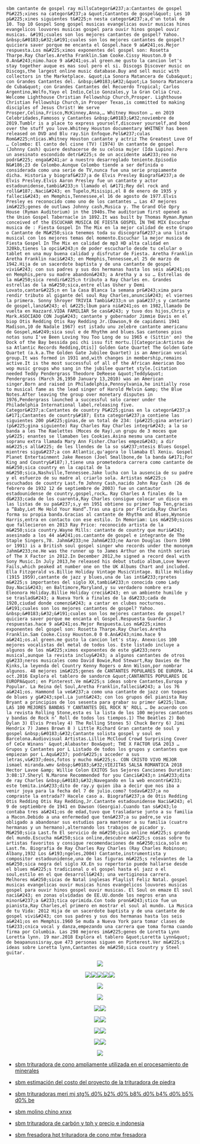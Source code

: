 
```
sbm cantante de gospel ray millsCategor&#237;a:Cantantes de gospel P&#225;xines na categor&#237;a &quot;Cantantes de gospel&quot; Les 10 p&#225;xines siguientes t&#225;n nesta categor&#237;a,d'un total de 10. Top 10 Gospel Song gospel musicas evangelicas ouvir musicas hinos evangelicos louvores musicas gospel para ouvir hinos gospel ouvir musicas. &#191;cuales son los mejores cantantes de gospel? Yahoo. &nbsp;&#0183;&#32;&#191;cuales son los mejores cantantes de gospel? quiciera saver porque me encanta el Gospel.hace 9 a&#241;os.Mejor respuesta.Los m&#225;ximos exponentes del gospel son: Rosetta Tharpe.Ray Charles.Aretha Franklin.Sam Cooke.Cissy Houston.0 0 0.An&#243;nimo.hace 9 a&#241;os.al green.me gusto la cancion let's stay together auque es mas soul pero el si. Discogs Discover music on Discogs,the largest online music database.Buy and sell music with collectors in the Marketplace. &quot;La Sonora Matancera de Cuba&quot; con Grandes Cantantes del. &nbsp;&#0183;&#32;&quot;La Sonora Matancera de Cuba&quot; con Grandes Cantantes del Recuerdo Tropical; Carlos Argentino,Welfo,Yayo el Indio,Celio Gonzales,y la Gran Celia Cruz. Welcome Lighthouse Christian Fellowship Church,Prosper. Lighthouse Christian Fellowship Church,in Prosper Texas,is committed to making disciples of Jesus Christ! We serve Prosper,Celina,Frisco,McKinney,Anna,… Whitney Houston … en 2019 Celebridades,Famosos y Cantantes &nbsp;&#0183;&#32;noviembre de 2019.Tumblr is a place to express yourself,discover yourself,and bond over the stuff you love.Whitney Houston documentary WHITNEY has been released on DVD and Blu ray.Sin Enfoque.Pel&#237;culas Rom&#225;nticas.Whitney Houston cantante y actriz The Greatest Love Of … Colombo: El canto del cisne (TV) (1974) Un cantante de gospel (Johnny Cash) quiere deshacerse de su celosa mujer (Ida Lupino).Pero un asesinato escondido detr&#225;s de un accidente a&#233;reo no podr&#225; enga&#241;ar a nuestro desarreglado teniente.Episodio N&#186;23 de Colombo.Aunque Colombo tiende a ser definida o considerada como una serie de TV,nunca fue una serie propiamente dicha. Historia y biograf&#237;a de Elvis Presley Biograf&#237;a de Elvis Presley.Elvis Aaron Presley fue un cantante y actor estadounidense,tambi&#233;n llamado el &#171;Rey del rock and roll&#187;.Naci&#243; en Tupelo,Misisipi,el 8 de enero de 1935 y falleci&#243; en Memphis,Tennessee,el 16 de agosto de 1977.Elvis Presley es reconocido como uno de los cantantes … Las 47 mejores im&#225;genes de outlaws Johnny cash,Musica y. The Grand Ole Opry House (Ryman Auditorium) in the 1940s.The auditorium first opened as the Union Gospel Tabernacle in 1892.It was built by Thomas Ryman.Ryman conceived of the ESCUCHAR MUSICA DE FIESTA GOSPEL IN THE MIX Escuchar musica de : Fiesta Gospel In The Mix en la mejor calidad de este Grupo o Cantante de M&#250;sica tenemos toda su discograf&#237;a una lista musical con los mejores temas del momento.Escuchar la mejor musica de Fiesta Gospel In The Mix en calidad de mp3 HD alta calidad en 320kb,tienes la opci&#243;n de poder escucharlo desde tu celular o tablet en una muy buena calidad y disfrutar de Fiesta. Aretha Franklin Aretha Franklin naci&#243; en Memphis,Tennessee,el 25 de marzo de 1942.Hija de un sacerdote baptista y de una cantante de gospel vivi&#243; con sus padres y sus dos hermanas hasta los seis a&#241;os en Memphis,pero su madre abandon&#243; a Aretha y a su … Estrellas de la m&#250;sica rendir&#225;n tributo a Ray Charles en. Grandes estrellas de la m&#250;sica,entre ellas Usher y Demi Lovato,cantar&#225;n en la Casa Blanca la semana pr&#243;xima para rendir tributo al gigante del soul Ray Charles,anunci&#243; el viernes la primera. Sonny Shroyer TRIVIA Tambi&#233;n un pa&#237;s y cantante de gospel,lanz&#243; el &#225;lbum para ni&#241;os en 1982,llamado De vuelta en Hazzard.VIDA FAMILIAR Se cas&#243; y tuvo dos hijos,Chris y Mark.ASOCIADO CON Jug&#243; cantante y gobernador Jimmie Davis en el biop Otis Redding Otis Ray Redding Jr.(Dawson,9 de capidanni 1941 Madison,10 de Nadale 1967) est istadu unu zelebre cantante americanu de Gospel,m&#249;sica soul e de Rhythm and blues.Sas cantones pius notas sunu I've Been Loving You Too Long de su 1965 e (Sittin' on) the Dock of the Bay bessida poi chi issu fit mortu.[[Categoria:Artistas de sa Atlantic Records Redding,Otis]] Golden Gate Quartet The Golden Gate Quartet (a.k.a.The Golden Gate Jubilee Quartet) is an American vocal group.It was formed in 1931 and,with changes in membership,remains active.It is the most successful of all of the African American Doo wop music groups who sang in the jubilee quartet style.[citation needed Teddy Pendergrass Theodore DeReese &quot;Teddy&quot; Pendergrass (March 26,1950 January 13,2010) was an American singer.Born and raised in Philadelphia,Pennsylvania,he initially rose to musical fame as the lead singer of Harold Melvin &amp; the Blue Notes.After leaving the group over monetary disputes in 1976,Pendergrass launched a successful solo career under the Philadelphia International label,releasing five. Categor&#237;a:Cantantes de country P&#225;ginas en la categor&#237;a &#171;Cantantes de country&#187; Esta categor&#237;a contiene las siguientes 200 p&#225;ginas,de un total de 234: (p&#225;gina anterior) (p&#225;gina siguiente) Ray Charles Ray Charles integr&#243; a la so banda a les The Raelettes (Moces de Ray),un grupu de 3 moces que y&#225; enantes se llamaben les Cookies.Asina mesmu una cantante sopranu extra llamada Mary Ann Fisher.Charles empez&#243; a dir m&#225;s all&#225; de les llendes de la so s&#237;ntesis Blues Gospel mientres sigu&#237;a con Atlantic,qu'agora lo llamaba El Xeniu. Gospel Planet Entertainment Jake Reeson (Joel Smallbone,de la banda &#171;For King and Country&#187;),tiene una prometedora carrera como cantante de m&#250;sica country en la capital de la m&#250;sica,Nashville,Tennessee.Jake lucha con la ausencia de su padre y el esfuerzo de su madre al criarlo sola. Artistas m&#225;s escuchados de country Last.fm Johnny Cash,nacido John Ray Cash (26 de febrero de 1932 12 de septiembre de 2003) fue un cantautor estadounidense de country,gospel,rock… Ray Charles A finales de la d&#233;cada de los cuarenta,Ray Charles consigue colocar un disco en las listas de su pa&#237;s,y en 1951 obtiene su primer Top Ten,gracias a “Baby,Let Me Hold Your Hand”.Tras una gira por Florida,Ray Charles forma su propia banda.Gracias al cantante de Rhythm and Blues,Wynonie Harris,entra en contacto con ese estilo. In Memoriam: Los m&#250;sicos que fallecieron en 2013 Ray Price: reconocido artista de la m&#250;sica country.Wayne Mills: cantante de country que muri&#243; asesinado a los 44 a&#241;os.cantante de gospel e integrante de The Staple Singers,78. Jahm&#233;ne Jahm&#233;ne Aaron Douglas (born 1990 or 1991) is a British soul gospel singer who records under the mononym Jahm&#233;ne.He was the runner up to James Arthur on the ninth series of The X Factor in 2012.In December 2012,he signed a record deal with Sony Music.In July 2013,he released his debut studio album,Love Never Fails,which peaked at number one on the UK Albums Chart and included. Ella Fitzgerald vs.Billie Holiday Vintage MusicVintage. Billie Holiday (1915 1959),cantante de jazz y blues,una de las int&#233;rpretes m&#225;s importantes del siglo XX,tambi&#233;n conocida como Lady Day.Naci&#243; en Baltimore,Maryland,y su verdadero nombre era Eleonora Holiday.Billie Holiday creci&#243; en un ambiente humilde y se traslad&#243; a Nueva York a finales de la d&#233;cada de 1920,ciudad donde comenz&#243; a cantar en clubes nocturnos. &#191;cuales son los mejores cantantes de gospel? Yahoo. &nbsp;&#0183;&#32;&#191;cuales son los mejores cantantes de gospel? quiciera saver porque me encanta el Gospel.Respuesta Guardar.3 respuestas.hace 9 a&#241;os.Mejor Respuesta.Los m&#225;ximos exponentes del gospel son: Rosetta Tharpe.Ray Charles.Aretha Franklin.Sam Cooke.Cissy Houston.0 0 0.An&#243;nimo.hace 9 a&#241;os.al green.me gusto la cancion let's stay. Anexo:Los 100 mejores vocalistas del metal de todos los. Este listado incluye a algunos de los m&#225;ximos exponentes de este g&#233;nero musical,aunque la revista incluy&#243; a algunos cantantes de otros g&#233;neros musicales como David Bowie,Rod Stewart,Ray Davies de The Kinks,la leyenda del Country Kenny Rogers o Ann Wilson,por nombrar algunos. 48 mejores im&#225;genes de CANTANTES POPULARES DE EUROPA. 14 oct.2016 Explora el tablero de sandorcm &quot;CANTANTES POPULARES DE EUROPA&quot; en Pinterest.Ve m&#225;s ideas sobre Cantantes,Europa y Popular. La Reina del Soul,Aretha Franklin,falleci&#243; a los 76 a&#241;os. Hammond la ve&#237;a como una cantante de jazz con toques de blues y g&#243;spel.La junt&#243; con los grupos del pianista Ray Bryant a principios de los sesenta para grabar su primer &#225;lbum. LAS 100 MEJORES BANDAS Y CANTANTES DEL ROCK N' ROLL … De acuerdo con la revista Rolling Stone,esta es la lista de los 100 mejores cantantes y bandas de Rock n’ Roll de todos los tiempos.1) The Beatles 2) Bob Dylan 3) Elvis Presley 4) The Rolling Stones 5) Chuck Berry 6) Jimi Hendrix 7) James Brown 8 ) Little Richard Gran cantante de soul y gospel &nbsp;&#0183;&#32;Cantante solista gospel y soul en Barcelona.Audiovisual Artistas.Lillie McCloud Crowd Surprising Cover of CeCe Winans' &quot;Alabaster Box&quot; THE X FACTOR USA 2013 … Grupos y Cantantes por L Listado de todos los grupos y cantantes que empiezan por L.Aqu&#237; podr&#225;s acceder a sus letras,v&#237;deos,fotos y mucho m&#225;s. CON CRISTO VIVO MEJOR ismael miranda.wmv &nbsp;&#0183;&#32;VIEJITAS SALSA ROMANTICA 2018 Hector Lavoe &amp; Willie Colon EXITOS Sus Sejores Canciones Duration: 3:08:17.Sheryl N.Marone Recommended for you Canci&#243;n in&#233;dita de ray Charles &nbsp;&#0183;&#32;Navegando en la web encontr&#233; este temita.in&#233;dito de ray.y quien iba a decir que nos iba a venir joya para la fecha del 7 de julio.como? todav&#237;a no compraste la entrada?? Hacele caso a. Biograf&#237;a de Otis Redding Otis Redding Otis Ray Redding,Jr.Cantante estadounidense Naci&#243; el 9 de septiembre de 1941 en Dawson (Georgia).Cuando tan s&#243;lo contaba tres a&#241;os de edad,tuvo que trasladarse junto a su familia a Macon.Debido a una enfermedad que ten&#237;a su padre,se vio obligado a abandonar sus estudios para mantener a su familia (cuatro hermanas y un hermano),alternando los trabajos de picador y. M&#250;sica Last.fm El servicio de m&#250;sica online m&#225;s grande del mundo.Escucha m&#250;sica online,descubre m&#225;s cosas sobre tu artistas favoritos y consigue recomendaciones de m&#250;sica,solo en Last.fm. Biografia de Ray Charles Ray Charles (Ray Charles Robinson; Albany,1932 Los &#193;ngeles,2004) Cantante,instrumentista y compositor estadounidense,una de las figuras m&#225;s relevantes de la m&#250;sica negra del siglo XX.En su repertorio puede hallarse desde el blues m&#225;s tradicional o el gospel hasta el jazz o el soul,estilo en el que desarroll&#243; una vertiginosa carrera. Melhores m&#250;sicas de Natal inglesas Playlist Feliz Natal. gospel musicas evangelicas ouvir musicas hinos evangelicos louvores musicas gospel para ouvir hinos gospel ouvir musicas. El Soul on emaze El soul naci&#243; en zonas olvidadas de EE.UU.donde los negros eran una minor&#237;a &#233;tica oprimida.Con todo pron&#243;stico fue un pianista,Ray Charles,el primero en mostrar el soul al mundo. La Musica de tu Vida: 2012 Hija de un sacerdote baptista y de una cantante de gospel vivi&#243; con sus padres y sus dos hermanas hasta los seis a&#241;os en Memphis.1960 Se muda a Nueva York para tomar clases de t&#233;cnica vocal y danza,empezando una carrera que toma forma cuando firma por Columbia. Las 298 mejores im&#225;genes de Loretta Lynn Loretta lynn. 19 mar.2018 Explora el tablero &quot;Loretta Lynn&quot; de beapanussisray,que 473 personas siguen en Pinterest.Ver m&#225;s ideas sobre Loretta lynn,Cantantes de m&#250;sica country y Steel guitar. 
```

<div align="center">

<a href="https://es-crusher.shibang-china.com/github&k=sbm+cantante+de+gospel+ray+mills"><img src="https://static.shibang-china.com/es/crusher/logo.jpg"></a>

<a href="https://es-crusher.shibang-china.com/github&k=sbm+cantante+de+gospel+ray+mills"><img src="https://static.shibang-china.com/es/crusher/index.jpg"></a><a href="https://es-crusher.shibang-china.com/material.htmlgithub&k=sbm+cantante+de+gospel+ray+mills"><img src="https://static.shibang-china.com/es/crusher/material.jpg"></a><a href="https://es-crusher.shibang-china.com/application.htmlgithub&k=sbm+cantante+de+gospel+ray+mills"><img src="https://static.shibang-china.com/es/crusher/application.jpg"></a><a href="https://es-crusher.shibang-china.com/aboutus.htmlgithub&k=sbm+cantante+de+gospel+ray+mills"><img src="https://static.shibang-china.com/es/crusher/aboutus.jpg"></a><a href="https://es-crusher.shibang-china.com/contact.htmlgithub&k=sbm+cantante+de+gospel+ray+mills"><img src="https://static.shibang-china.com/es/crusher/contact.jpg"></a>

<a href="https://es-crusher.shibang-china.com/github&k=sbm+cantante+de+gospel+ray+mills"><img src="https://static.shibang-china.com/es/crusher/banner.jpg"></a>

<a href="https://swt.shibang-china.com/github&k=sbm+cantante+de+gospel+ray+mills"><img src="https://static.shibang-china.com/es/crusher/text.jpg"></a>

<a href="https://swt.shibang-china.com/github&k=sbm+cantante+de+gospel+ray+mills"><img src="https://static.shibang-china.com/es/crusher/chat.jpg"></a><a href="https://es-crusher.shibang-china.com/contact.htmlgithub&k=sbm+cantante+de+gospel+ray+mills"><img src="https://static.shibang-china.com/es/crusher/message.jpg"></a>

<a href="https://es-crusher.shibang-china.com/products/pe.htmlgithub&k=sbm+cantante+de+gospel+ray+mills"><img src="https://static.shibang-china.com/es/crusher/pe.jpg"></a><a href="https://es-crusher.shibang-china.com/products/pf.htmlgithub&k=sbm+cantante+de+gospel+ray+mills"><img src="https://static.shibang-china.com/es/crusher/pf.jpg"></a>

<a href="https://es-crusher.shibang-china.com/products/hpt.htmlgithub&k=sbm+cantante+de+gospel+ray+mills"><img src="https://static.shibang-china.com/es/crusher/hpt.jpg"></a><a href="https://es-crusher.shibang-china.com/products/vsi.htmlgithub&k=sbm+cantante+de+gospel+ray+mills"><img src="https://static.shibang-china.com/es/crusher/vsi.jpg"></a>

<a href="https://es-crusher.shibang-china.com/products/klv.htmlgithub&k=sbm+cantante+de+gospel+ray+mills"><img src="https://static.shibang-china.com/es/crusher/klv.jpg"></a><a href="https://es-crusher.shibang-china.com/products/portable.htmlgithub&k=sbm+cantante+de+gospel+ray+mills"><img src="https://static.shibang-china.com/es/crusher/portable.jpg"></a>

<a href="https://swt.shibang-china.com/github&k=sbm+cantante+de+gospel+ray+mills"><img src="https://static.shibang-china.com/es/crusher/case.jpg"></a>

</div>


* [sbm trituradora de cono ampliamente utilizada en el procesamiento de minerales](sbm%20trituradora%20de%20cono%20ampliamente%20utilizada%20en%20el%20procesamiento%20de%20minerales.md)

* [sbm estimación del costo del proyecto de la trituradora de piedra](sbm%20estimaci%C3%B3n%20del%20costo%20del%20proyecto%20de%20la%20trituradora%20de%20piedra.md)

* [sbm trituradoras meri mj stg% d0% b2% d0% b8% d0% b4% d0% b5% d0% be](sbm%20trituradoras%20meri%20mj%20stg%25%20d0%25%20b2%25%20d0%25%20b8%25%20d0%25%20b4%25%20d0%25%20b5%25%20d0%25%20be.md)

* [sbm molino chino xnxx](sbm%20molino%20chino%20xnxx.md)

* [sbm trituradora de carbón y tph y precio e indonesia](sbm%20trituradora%20de%20carb%C3%B3n%20y%20tph%20y%20precio%20e%20indonesia.md)

* [sbm fresadora hpt trituradora de cono mtw fresadora](sbm%20fresadora%20hpt%20trituradora%20de%20cono%20mtw%20fresadora.md)